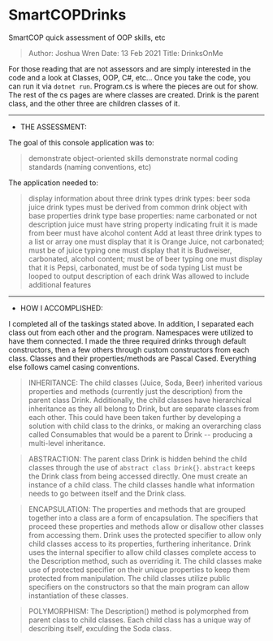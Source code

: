 # SmartCOPDrinks

SmartCOP quick assessment of OOP skills, etc

> Author: Joshua Wren
> Date: 13 Feb 2021
> Title: DrinksOnMe

For those reading that are not assessors and are simply interested in the code and a look at Classes, OOP, C#, etc...
Once you take the code, you can run it via `dotnet run`.
Program.cs is where the pieces are out for show. The rest of the cs pages are where classes are created. Drink is the parent class,
and the other three are children classes of it.

---

-   THE ASSESSMENT:

The goal of this console application was to:

> demonstrate object-oriented skills
> demonstrate normal coding standards (naming conventions, etc)

The application needed to:

> display information about three drink types
> drink types:
> beer
> soda
> juice
> drink types must be derived from common drink object with base properties
> drink type base properties:
> name
> carbonated or not
> description
> juice must have string property indicating fruit it is made from
> beer must have alcohol content
> Add at least three drink types to a list or array
> one must display that it is Orange Juice, not carbonated; must be of juice typing
> one must display that it is Budweiser, carbonated, alcohol content; must be of beer typing
> one must display that it is Pepsi, carbonated, must be of soda typing
> List must be looped to output description of each drink
> Was allowed to include additional features

---

-   HOW I ACCOMPLISHED:

I completed all of the taskings stated above.
In addition, I separated each class out from each other and the program. Namespaces were utilized to have them connected.
I made the three required drinks through default constructors, then a few others through custom constructors from each class.
Classes and their properties/methods are Pascal Cased. Everything else follows camel casing conventions.

> INHERITANCE:
> The child classes (Juice, Soda, Beer) inherited various properties and methods (currently just the description) from the parent class Drink.
> Additionally, the child classes have hierarchical inheritance as they all belong to Drink, but are separate classes from each other.
> This could have been taken further by developing a solution with child class to the drinks, or making an overarching class called Consumables that would be a parent to Drink
> -- producing a multi-level inheritance.

> ABSTRACTION:
> The parent class Drink is hidden behind the child classes through the use of `abstract class Drink{}`. `abstract` keeps the Drink class from being accessed directly.
> One must create an instance of a child class. The child classes handle what information needs to go between itself and the Drink class.

> ENCAPSULATION:
> The properties and methods that are grouped together into a class are a form of encapsulation.
> The specifiers that proceed these properties and methods allow or disallow other classes from accessing them.
> Drink uses the protected specifier to allow only child classes access to its properties, furthering inheritance.
> Drink uses the internal specifier to allow child classes complete access to the Description method, such as overriding it.
> The child classes make use of protected specifier on their unique properties to keep them protected from manipulation.
> The child classes utilize public specifiers on the constructors so that the main program can allow instantiation of these classes.

> POLYMORPHISM:
> The Description() method is polymorphed from parent class to child classes. Each child class has a unique way of describing itself, exculding the Soda class.
